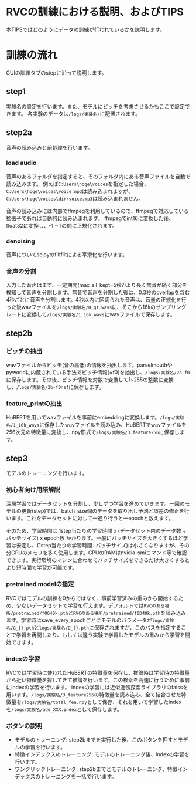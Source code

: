 RVCの訓練における説明、およびTIPS
===============================
本TIPSではどのようにデータの訓練が行われているかを説明します。

# 訓練の流れ
GUIの訓練タブのstepに沿って説明します。

## step1 
実験名の設定を行います。また、モデルにピッチを考慮させるかもここで設定できます。
各実験のデータは`/logs/実験名/`に配置されます。

## step2a
音声の読み込みと前処理を行います。

### load audio
音声のあるフォルダを指定すると、そのフォルダ内にある音声ファイルを自動で読み込みます。
例えば`C:Users\hoge\voices`を指定した場合、`C:Users\hoge\voices\voice.mp3`は読み込まれますが、`C:Users\hoge\voices\dir\voice.mp3`は読み込まれません。

音声の読み込みには内部でffmpegを利用しているので、ffmpegで対応している拡張子であれば自動的に読み込まれます。
ffmpegでint16に変換した後、float32に変換し、-1 ~ 1の間に正規化されます。

### denoising
音声についてscipyのfiltfiltによる平滑化を行います。

### 音声の分割
入力した音声はまず、一定期間(max_sil_kept=5秒?)より長く無音が続く部分を検知して音声を分割します。無音で音声を分割した後は、0.3秒のoverlapを含む4秒ごとに音声を分割します。4秒以内に区切られた音声は、音量の正規化を行った後wavファイルを`/logs/実験名/0_gt_wavs`に、そこから16kのサンプリングレートに変換して`/logs/実験名/1_16k_wavs`にwavファイルで保存します。

## step2b
### ピッチの抽出
wavファイルからピッチ(音の高低)の情報を抽出します。parselmouthやpyworldに内蔵されている手法でピッチ情報(=f0)を抽出し、`/logs/実験名/2a_f0`に保存します。その後、ピッチ情報を対数で変換して1~255の整数に変換し、`/logs/実験名/2b-f0nsf`に保存します。

### feature_printの抽出
HuBERTを用いてwavファイルを事前にembeddingに変換します。`/logs/実験名/1_16k_wavs`に保存したwavファイルを読み込み、HuBERTでwavファイルを256次元の特徴量に変換し、npy形式で`/logs/実験名/3_feature256`に保存します。

## step3
モデルのトレーニングを行います。
### 初心者向け用語解説
深層学習ではデータセットを分割し、少しずつ学習を進めていきます。一回のモデルの更新(step)では、batch_size個のデータを取り出し予測と誤差の修正を行います。これをデータセットに対して一通り行うと一epochと数えます。

そのため、学習時間は 1step当たりの学習時間 x (データセット内のデータ数 ÷ バッチサイズ) x epoch数 かかります。一般にバッチサイズを大きくするほど学習は安定し、(1step当たりの学習時間÷バッチサイズ)は小さくなりますが、その分GPUのメモリを多く使用します。GPUのRAMはnvidia-smiコマンド等で確認できます。実行環境のマシンに合わせてバッチサイズをできるだけ大きくするとより短時間で学習が可能です。

### pretrained modelの指定
RVCではモデルの訓練を0からではなく、事前学習済みの重みから開始するため、少ないデータセットで学習を行えます。デフォルトでは`RVCのある場所/pretrained/f0G40k.pth`と`RVCのある場所/pretrained/f0D40k.pth`を読み込みます。学習時はsave_every_epochごとにモデルのパラメータが`logs/実験名/G_{}.pth`と`logs/実験名/D_{}.pth`に保存されますが、このパスを指定することで学習を再開したり、もしくは違う実験で学習したモデルの重みから学習を開始できます。

### indexの学習
RVCでは学習時に使われたHuBERTの特徴量を保存し、推論時は学習時の特徴量から近い特徴量を探してきて推論を行います。この検索を高速に行うために事前にindexの学習を行います。
indexの学習には近似近傍探索ライブラリのfaissを用います。`/logs/実験名/3_feature256`の特徴量を読み込み、全て結合させた特徴量を`/logs/実験名/total_fea.npy`として保存、それを用いて学習したindexを`/logs/実験名/add_XXX.index`として保存します。

### ボタンの説明
- モデルのトレーニング: step2bまでを実行した後、このボタンを押すとモデルの学習を行います。
- 特徴インデックスのトレーニング: モデルのトレーニング後、indexの学習を行います。
- ワンクリックトレーニング: step2bまでとモデルのトレーニング、特徴インデックスのトレーニングを一括で行います。

